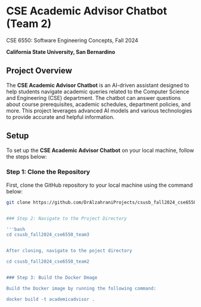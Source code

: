 # CSE Academic Advisor Chatbot (Team 2)
CSE 6550: Software Engineering Concepts, Fall 2024

**California State University, San Bernardino**

## Project Overview

The **CSE Academic Advisor Chatbot** is an AI-driven assistant designed to help students navigate academic queries related to the Computer Science and Engineering (CSE) department. The chatbot can answer questions about course prerequisites, academic schedules, department policies, and more. This project leverages advanced AI models and various technologies to provide accurate and helpful information.


## Setup

To set up the **CSE Academic Advisor Chatbot** on your local machine, follow the steps below:

### Step 1: Clone the Repository

First, clone the GitHub repository to your local machine using the command below:


   ```bash
   git clone https://github.com/DrAlzahraniProjects/csusb_fall2024_cse6550_team2.git


### Step 2: Navigate to the Project Directory

'''bash
cd csusb_fall2024_cse6550_team3


After cloning, navigate to the poject directory

cd csusb_fall2024_cse6550_team2


### Step 3: Build the Docker Dmage

Build the Docker image by running the following command:

docker build -t academicadvisor .






